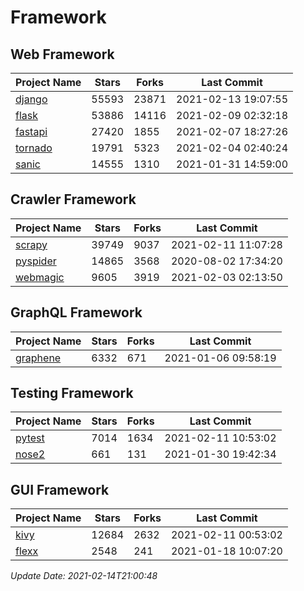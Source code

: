 # Framework

## Web Framework
| Project Name | Stars | Forks | Last Commit |
| ------------ | ----- | ----- | ----------- |
| [django](https://github.com/django/django) | 55593 | 23871 | 2021-02-13 19:07:55 |
| [flask](https://github.com/pallets/flask) | 53886 | 14116 | 2021-02-09 02:32:18 |
| [fastapi](https://github.com/tiangolo/fastapi) | 27420 | 1855 | 2021-02-07 18:27:26 |
| [tornado](https://github.com/tornadoweb/tornado) | 19791 | 5323 | 2021-02-04 02:40:24 |
| [sanic](https://github.com/sanic-org/sanic) | 14555 | 1310 | 2021-01-31 14:59:00 |

## Crawler Framework
| Project Name | Stars | Forks | Last Commit |
| ------------ | ----- | ----- | ----------- |
| [scrapy](https://github.com/scrapy/scrapy) | 39749 | 9037 | 2021-02-11 11:07:28 |
| [pyspider](https://github.com/binux/pyspider) | 14865 | 3568 | 2020-08-02 17:34:20 |
| [webmagic](https://github.com/code4craft/webmagic) | 9605 | 3919 | 2021-02-03 02:13:50 |

## GraphQL Framework
| Project Name | Stars | Forks | Last Commit |
| ------------ | ----- | ----- | ----------- |
| [graphene](https://github.com/graphql-python/graphene) | 6332 | 671 | 2021-01-06 09:58:19 |

## Testing Framework
| Project Name | Stars | Forks | Last Commit |
| ------------ | ----- | ----- | ----------- |
| [pytest](https://github.com/pytest-dev/pytest) | 7014 | 1634 | 2021-02-11 10:53:02 |
| [nose2](https://github.com/nose-devs/nose2) | 661 | 131 | 2021-01-30 19:42:34 |

## GUI Framework
| Project Name | Stars | Forks | Last Commit |
| ------------ | ----- | ----- | ----------- |
| [kivy](https://github.com/kivy/kivy) | 12684 | 2632 | 2021-02-11 00:53:02 |
| [flexx](https://github.com/flexxui/flexx) | 2548 | 241 | 2021-01-18 10:07:20 |

*Update Date: 2021-02-14T21:00:48*